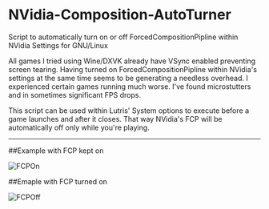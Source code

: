 # NVidia-Composition-AutoTurner
Script to automatically turn on or off ForcedCompositionPipline within NVidia Settings for GNU/Linux

All games I tried using Wine/DXVK already have VSync enabled preventing screen tearing. Having turned on ForcedCompositionPipline within NVidia's settings at the same time seems to be generating a needless overhead. I experienced certain games running much worse. I've found microstutters and in sometimes significant FPS drops.

This script can be used within Lutris' System options to execute before a game launches and after it closes. That way NVidia's FCP will be automatically off only while you're playing. 

---
##Example with FCP kept on

![FCPOn](https://github.com/Snaggly/NVidia-Composition-AutoTurner/raw/master/FCP-On.gif)

##Emaple with FCP turned on

![FCPOff](https://github.com/Snaggly/NVidia-Composition-AutoTurner/raw/master/FCP-Off.gif)
